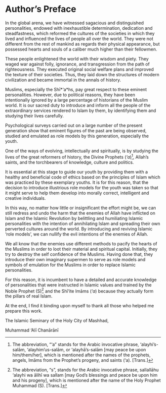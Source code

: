 Author’s Preface
================

In the global arena, we have witnessed sagacious and distinguished
personalities, endowed with inexhaustible determination, dedication and
steadfastness, which reformed the cultures of the societies in which
they lived and influenced the lives of people all over the world. They
were not different from the rest of mankind as regards their physical
appearance, but possessed hearts and souls of a caliber much higher than
their fellowmen.

These people enlightened the world with their wisdom and piety. They
waged war against folly, ignorance, and transgression from the path of
righteousness. They executed original social welfare plans and improved
the texture of their societies. Thus, they laid down the structures of
modern civilization and became immortal in the annals of history.

Muslims, especially the Shī*‘a*hs, pay great respect to these eminent
personalities. However, due to political reasons, they have been
intentionally ignored by a large percentage of historians of the Muslim
world. It is our sacred duty to introduce and inform all the people of
the extraordinary services rendered to Islam by them, by identifying
them and studying their lives carefully.

Psychological surveys carried out on a large number of the present
generation show that eminent figures of the past are being observed,
studied and emulated as role models by this generation, especially the
youth.

One of the ways of evolving, intellectually and spiritually, is by
studying the lives of the great reformers of history, the Divine
Prophets (*‘a*)[^1], Allah’s saints, and the torchbearers of knowledge,
culture and politics.

It is essential at this stage to guide our youth by providing them with
a healthy and beneficial code of ethics based on the principles of Islam
which was practiced by these exemplary youths. It is for this reason,
that the decision to introduce illustrious role models for the youth was
taken so that it might serve to help them develop into morally correct,
intelligent and creative individuals.

In this way, no matter how little or insignificant the effort might be,
we can still redress and undo the harm that the enemies of Allah have
inflicted on Islam and the Islamic Revolution by belittling and
humiliating Islamic personalities with the intention of annihilating
Islam and spreading their own perverted cultures around the world. By
introducing and reviving Islamic ‘role models’, we can nullify the evil
intentions of the enemies of Allah.

We all know that the enemies use different methods to pacify the hearts
of the Muslims in order to loot their material and spiritual capital.
Initially, they try to destroy the self confidence of the Muslims.
Having done that, they introduce their own imaginary supermen to serve
as role models and symbols of emulation for the Muslims in order to
replace Islamic personalities.

For this reason, it is incumbent to have a detailed and accurate
knowledge of personalities that were instructed in Islamic values and
trained by the Noble Prophet (S)[^2] and the Shī‘ite Imāms (*‘a*)
because they actually form the pillars of real Islam.

At the end, I find it binding upon myself to thank all those who helped
me prepare this work.

The Islamic Seminary of the Holy City of Mashhad,

Muhammad ‘Alī Chanārānī

[^1]: The abbreviation, “‘a” stands for the Arabic invocative phrase,
‘alayhi’s-salām, ‘alayhim’us-salām, or ‘alayhā’s-salām [may peace be
upon him/them/her], which is mentioned after the names of the prophets,
angels, Imāms from the Prophet’s progeny, and saints (‘a). [Trans.]

[^2]: The abbreviation, “s”, stands for the Arabic invocative phrase,
sallallāhu ‘alayhi wa ālihī wa sallam [may God’s blessings and peace be
upon him and his progeny], which is mentioned after the name of the Holy
Prophet Muhammad (S). [Trans.]


